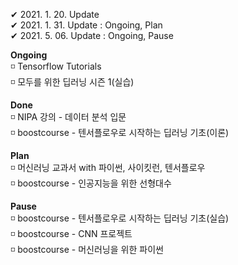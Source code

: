 ✔ 2021. 1. 20. Update  
✔ 2021. 1. 31. Update : Ongoing, Plan    
✔ 2021. 5. 06. Update : Ongoing, Pause   
    
**Ongoing**   
◽ Tensorflow Tutorials      
◽ 모두를 위한 딥러닝 시즌 1(실습)    
   
**Done**   
◽ NIPA 강의 - 데이터 분석 입문   
◽ boostcourse - 텐서플로우로 시작하는 딥러닝 기초(이론)   
   
**Plan**   
◽ 머신러닝 교과서 with 파이썬, 사이킷런, 텐서플로우   
◽ boostcourse - 인공지능을 위한 선형대수   
   
**Pause**   
◽ boostcourse - 텐서플로우로 시작하는 딥러닝 기초(실습)   
◽ boostcourse - CNN 프로젝트    
◽ boostcourse - 머신러닝을 위한 파이썬